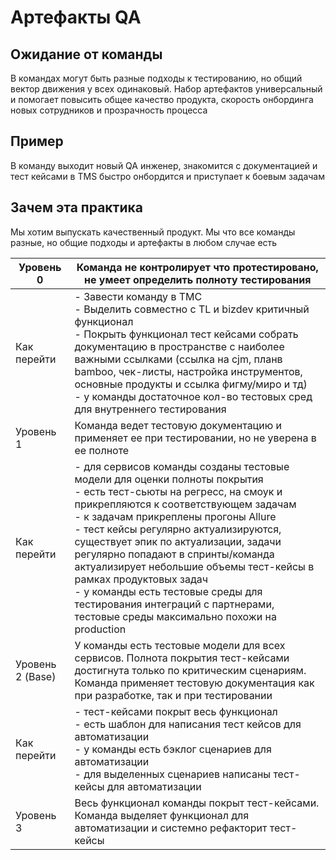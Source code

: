 # Артефакты QA

## Ожидание от команды

В командах могут быть разные подходы к тестированию, но общий вектор движения у всех одинаковый. Набор артефактов
универсальный и помогает повысить общее качество продукта, скорость онбординга новых сотрудников и прозрачность процесса

## Пример

В команду выходит новый QA инженер, знакомится с документацией и тест кейсами в TMS быстро онбордится и приступает к
боевым задачам

## Зачем эта практика

Мы хотим выпускать качественный продукт. Мы что все команды разные, но общие подходы и артефакты в любом случае есть

| Уровень 0        | Команда не контролирует что протестировано, не умеет определить полноту тестирования                                                                                                                                                                                                                                                                                                                                                                                                                                                   |
|------------------|----------------------------------------------------------------------------------------------------------------------------------------------------------------------------------------------------------------------------------------------------------------------------------------------------------------------------------------------------------------------------------------------------------------------------------------------------------------------------------------------------------------------------------------|
| Как перейти      | - Завести команду в ТМС<br/>- Выделить совместно с TL и bizdev критичный функционал<br/>- Покрыть функционал тест кейсами собрать документацию в пространстве с наиболее важными ссылками (ссылка на cjm, планв bamboo, чек-листы, настройка инструментов, основные продукты и ссылка фигму/миро и тд)<br/>- у команды достаточное кол-во тестовых сред для внутреннего тестирования                                                                                                                                                   |
| Уровень 1        | Команда ведет тестовую документацию и применяет ее при тестировании, но не уверена в ее полноте                                                                                                                                                                                                                                                                                                                                                                                                                                        |
| Как перейти      | - для сервисов команды созданы тестовые модели для оценки полноты покрытия<br/>- есть тест-сьюты на регресс, на смоук и прикрепляются к соответствующем задачам<br/>- к задачам прикреплены прогоны Allure<br/>- тест кейсы регулярно актуализируются, существует эпик по актуализации, задачи регулярно попадают в спринты/команда актуализирует небольшие объемы тест-кейсы в рамках продуктовых задач<br/>- у команды есть тестовые среды для тестирования интеграций с партнерами, тестовые среды максимально похожи на production |
| Уровень 2 (Base) | У команды есть тестовые модели для всех сервисов. Полнота покрытия тест-кейсами достигнута только по критическим сценариям. Команда применяет тестовую документация как при разработке, так и при тестировании                                                                                                                                                                                                                                                                                                                         |
| Как перейти      | - тест-кейсами покрыт весь функционал<br/>- есть шаблон для написания тест кейсов для автоматизации<br/>- у команды есть бэклог сценариев для автоматизации<br/>- для выделенных сценариев написаны тест-кейсы для автоматизации                                                                                                                                                                                                                                                                                                       |
| Уровень 3        | Весь функционал команды покрыт тест-кейсами. Команда выделяет функционал для автоматизации и системно рефакторит тест-кейсы                                                                                                                                                                                                                                                                                                                                                                                                            |


